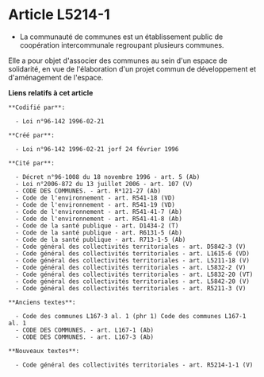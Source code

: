 # Article L5214-1

- La communauté de communes est un établissement public de coopération intercommunale regroupant plusieurs communes.

Elle a pour objet d'associer des communes au sein d'un espace de solidarité, en vue de l'élaboration d'un projet commun de
développement et d'aménagement de l'espace.

**Liens relatifs à cet article**

	**Codifié par**:

	  - Loi n°96-142 1996-02-21

	**Créé par**:

	  - Loi n°96-142 1996-02-21 jorf 24 février 1996

	**Cité par**:

	  - Décret n°96-1008 du 18 novembre 1996 - art. 5 (Ab)
	  - Loi n°2006-872 du 13 juillet 2006 - art. 107 (V)
	  - CODE DES COMMUNES. - art. R*121-27 (Ab)
	  - Code de l'environnement - art. R541-18 (VD)
	  - Code de l'environnement - art. R541-19 (VD)
	  - Code de l'environnement - art. R541-41-7 (Ab)
	  - Code de l'environnement - art. R541-41-8 (Ab)
	  - Code de la santé publique - art. D1434-2 (T)
	  - Code de la santé publique - art. R6131-5 (Ab)
	  - Code de la santé publique - art. R713-1-5 (Ab)
	  - Code général des collectivités territoriales - art. D5842-3 (V)
	  - Code général des collectivités territoriales - art. L1615-6 (VD)
	  - Code général des collectivités territoriales - art. L5211-18 (V)
	  - Code général des collectivités territoriales - art. L5832-2 (V)
	  - Code général des collectivités territoriales - art. L5832-20 (VT)
	  - Code général des collectivités territoriales - art. L5842-20 (V)
	  - Code général des collectivités territoriales - art. R5211-3 (V)

	**Anciens textes**:

	  - Code des communes L167-3 al. 1 (phr 1) Code des communes L167-1 al. 1
	  - CODE DES COMMUNES. - art. L167-1 (Ab)
	  - CODE DES COMMUNES. - art. L167-3 (Ab)

	**Nouveaux textes**:

	  - Code général des collectivités territoriales - art. R5214-1-1 (V)
